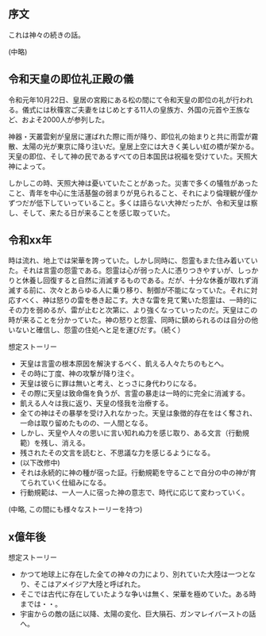 ## 序文

これは神々の続きの話。


(中略)

## 令和天皇の即位礼正殿の儀
令和元年10月22日、皇居の宮殿にある松の間にて令和天皇の即位の礼が行われる。儀式には秋篠宮ご夫妻をはじめとする11人の皇族方、外国の元首や王族など、およそ2000人が参列した。

神器・天叢雲剣が皇居に運ばれた際に雨が降り、即位礼の始まりと共に雨雲が霧散、太陽の光が東京に降り注いだ。皇居上空には大きく美しい虹の橋が架かる。天皇の即位、そして神の民であるすべての日本国民は祝福を受けていた。天照大神によって。

しかしこの時、天照大神は憂いていたことがあった。災害で多くの犠牲があったこと、青年を中心に生活基盤の弱まりが見られること、それにより倫理観が僅かずつだが低下していっていること。多くは語らない大神だったが、令和天皇は察し、そして、来たる日が来ることを感じ取っていた。

## 令和xx年

時は流れ、地上では栄華を誇っていた。しかし同時に、怨霊もまた住み着いていた。それは言霊の怨霊である。怨霊は心が弱った人に憑りつきやすいが、しっかりと休養し回復すると自然に消滅するものである。だが、十分な休養が取れず消滅する前に、次々とあらゆる人に乗り移り、制御が不能になっていた。それに対応すべく、神は怒りの雷を巻き起こす。大きな雷を見て驚いた怨霊は、一時的にその力を弱めるが、雷が止むと次第に、より強くなっていったのだ。天皇はこの時が来ることを分かっていた。神の怒りと怨霊、同時に鎮められるのは自分の他いないと確信し、怨霊の住処へと足を運びだす。（続く）

想定ストーリー
* 天皇は言霊の根本原因を解決するべく、飢える人々たちのもとへ。
* その時に丁度、神の攻撃が降り注ぐ。
* 天皇は彼らに罪は無いと考え、とっさに身代わりになる。
* その際に天皇は致命傷を負うが、言霊の暴走は一時的に完全に消滅する。
* 飢える人々は我に返り、天皇の怪我を治療する。
* 全ての神はその暴挙を受け入れなかった。天皇は象徴的存在をはく奪され、一命は取り留めたものの、一人間となる。
* しかし、天皇や人々の思いに言い知れぬ力を感じ取り、ある文言（行動規範）を残し、消える。
* 残されたその文言を読むと、不思議な力を感じるようになる。
* (以下改修中)
* それは永続的に神の種が宿った証。行動規範を守ることで自分の中の神が育てられていく仕組みになる。
* 行動規範は、一人一人に宿った神の意志で、時代に応じて変わっていく。

(中略, この間にも様々なストーリーを持つ)

## x億年後

想定ストーリー
* かつて地球上に存在した全ての神々の力により、別れていた大陸は一つとなり、そこはアメイジア大陸と呼ばれた。
* そこでは古代に存在していたような争いは無く、栄華を極めていた。ある時までは・・。
* 宇宙からの敵の話に以降、太陽の変化、巨大隕石、ガンマレイバーストの話へ。
